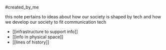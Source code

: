 #created_by_me 

this note pertains to ideas about how our society is shaped by tech and how we develop our society to fit communication tech 

- [[infrastructure to support info]]
- [[info in physical space]] 
- [[lines of history]]
